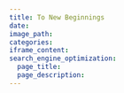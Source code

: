 ```yaml
---
title: To New Beginnings
date:
image_path:
categories:
iframe_content:
search_engine_optimization:
  page_title:
  page_description:
---
```

